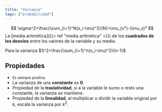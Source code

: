 ```yaml
---
title: "Varianza"
tags: ["probabilidad"]
---
```

$$
\sigma^2=\frac{\sum_{i=1}^N(x_i-\mu)^2}{N}=\mu_{x²}-(\mu_x)²
$$
La [media aritmética]({{< ref "media aritmética" >}}) de los **cuadrados de los desvíos** entre los valores de la variable y su media.

Para la varianza $S^2=\frac{\sum_{i=1}^n(x_i-\mu)^2}{n-1}$
## Propiedades
- <small>Es siempre positiva</small>
- La varianza de una **constante** es **0**.
- Propiedad de la **traslatividad**, si a la variable le sumo o resto una constante, la varianza se mantiene.
- Propiedad de la **linealidad**, al multiplicar o dividir la variable original por $k$, escala la varianza por $k^2$.